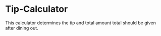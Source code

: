 # Tip-Calculator
This calculator determines the tip and total amount total should be given after dining out.
